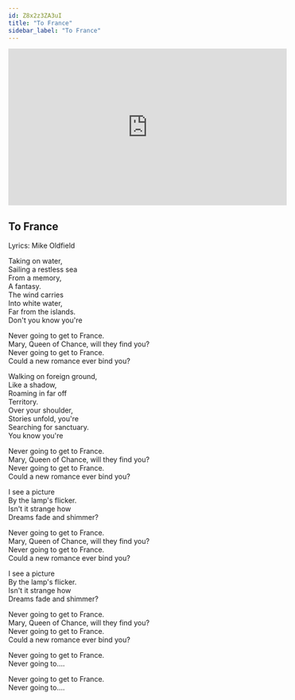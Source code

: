 ```yaml
---
id: Z8x2z3ZA3uI
title: "To France"
sidebar_label: "To France"
---
```


<div class="video-float-container">
  <iframe
    width="560"
    height="315"
    src="https://www.youtube.com/embed/Z8x2z3ZA3uI"
    title="YouTube video player"
    frameborder="0"
    allow="accelerometer; autoplay; clipboard-write; encrypted-media; gyroscope; picture-in-picture; web-share"
    referrerpolicy="strict-origin-when-cross-origin"
    allowfullscreen
  ></iframe>
</div>

## To France

Lyrics: Mike Oldfield

Taking on water,  
Sailing a restless sea  
From a memory,  
A fantasy.  
The wind carries  
Into white water,  
Far from the islands.  
Don't you know you're

Never going to get to France.  
Mary, Queen of Chance, will they find you?  
Never going to get to France.  
Could a new romance ever bind you?

Walking on foreign ground,  
Like a shadow,  
Roaming in far off  
Territory.  
Over your shoulder,  
Stories unfold, you're  
Searching for sanctuary.  
You know you're

Never going to get to France.  
Mary, Queen of Chance, will they find you?  
Never going to get to France.  
Could a new romance ever bind you?

I see a picture  
By the lamp's flicker.  
Isn't it strange how  
Dreams fade and shimmer?

Never going to get to France.  
Mary, Queen of Chance, will they find you?  
Never going to get to France.  
Could a new romance ever bind you?

I see a picture  
By the lamp's flicker.  
Isn't it strange how  
Dreams fade and shimmer?

Never going to get to France.  
Mary, Queen of Chance, will they find you?  
Never going to get to France.  
Could a new romance ever bind you?

Never going to get to France.  
Never going to....

Never going to get to France.  
Never going to....
